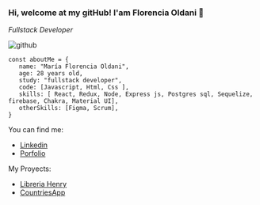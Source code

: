 ### Hi, welcome at my gitHub! I'am Florencia Oldani 👋 
<i>Fullstack Developer</i>

![github](https://user-images.githubusercontent.com/94810819/193475174-0acbbbc9-cf3b-4367-acd2-2e36ab14602a.jpg)


```
const aboutMe = {
   name: "María Florencia Oldani",
   age: 28 years old,
   study: "fullstack developer",
   code: [Javascript, Html, Css ],
   skills: [ React, Redux, Node, Express js, Postgres sql, Sequelize, firebase, Chakra, Material UI],
   otherSkills: [Figma, Scrum],
}

```

You can find me:
- [Linkedin](https://www.linkedin.com/in/florencia-oldani-a59647157/)
- [Porfolio](https://porfolio-fullstack-flor-oldani.vercel.app/)


My Proyects:
- [Libreria Henry](https://henry-library.netlify.app/)
- [CountriesApp](https://countries-flor.netlify.app/)






<!--
**MFlorO/MFlorO** is a ✨ _special_ ✨ repository because its `README.md` (this file) appears on your GitHub profile.

Here are some ideas to get you started:

- 🔭 I’m currently working on ...
- 🌱 I’m currently learning ...
- 👯 I’m looking to collaborate on ...
- 🤔 I’m looking for help with ...
- 💬 Ask me about ...
- 📫 How to reach me: ...
- 😄 Pronouns: ...
- ⚡ Fun fact: ...
-->
